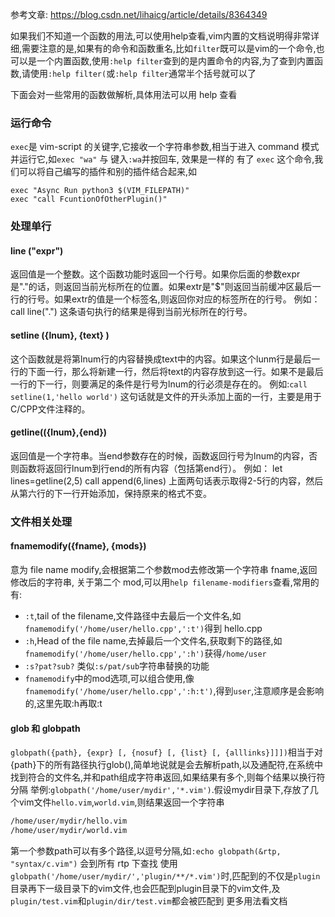 参考文章: https://blog.csdn.net/lihaicg/article/details/8364349  

如果我们不知道一个函数的用法,可以使用help查看,vim内置的文档说明得非常详细,需要注意的是,如果有的命令和函数重名,比如`filter`既可以是vim的一个命令,也可以是一个内置函数,使用`:help filter`查到的是内置命令的内容,为了查到内置函数,请使用`:help filter(`或`:help filter`通常半个括号就可以了

下面会对一些常用的函数做解析,具体用法可以用 help 查看
### 运行命令
`exec`是 vim-script 的关键字,它接收一个字符串参数,相当于进入 command 模式并运行它,如`exec "wa"` 与 键入`:wa`并按回车, 效果是一样的
有了 `exec` 这个命令,我们可以将自己编写的插件和别的插件结合起来,如
```shell
exec "Async Run python3 $(VIM_FILEPATH)"
exec "call FcuntionOfOtherPlugin()"
```

### 处理单行
#### line ("expr")
返回值是一个整数。这个函数功能时返回一个行号。如果你后面的参数expr是"."的话，则返回当前光标所在的位置。如果extr是"$"则返回当前缓冲区最后一行的行号。如果extr的值是一个标签名,则返回你对应的标签所在的行号。
例如：call line(".") 这条语句执行的结果是得到当前光标所在的行号。
#### setline ({lnum}, {text} )
这个函数就是将第lnum行的内容替换成text中的内容。如果这个lunm行是最后一行的下面一行，那么将新建一行，然后将text的内容存放到这一行。如果不是最后一行的下一行，则要满足的条件是行号为lnum的行必须是存在的。
例如:`call setline(1,'hello world')`
这句话就是文件的开头添加上面的一行，主要是用于C/CPP文件注释的。

#### getline(({lnum},{end})
返回值是一个字符串。当end参数存在的时候，函数返回行号为lnum的内容，否则函数将返回行lnum到行end的所有内容（包括第end行）。
例如：
let  lines=getline(2,5)
call append(6,lines)
上面两句话表示取得2-5行的内容，然后从第六行的下一行开始添加，保持原来的格式不变。

### 文件相关处理
#### fnamemodify({fname}, {mods})
意为 file name modify,会根据第二个参数mod去修改第一个字符串 fname,返回修改后的字符串,
关于第二个 mod,可以用`help filename-modifiers`查看,常用的有: 
* `:t`,tail of the filename,文件路径中去最后一个文件名,如 `fnamemodify('/home/user/hello.cpp',':t')`得到 hello.cpp
* `:h`,Head of the file name,去掉最后一个文件名,获取剩下的路径,如`fnamemodify('/home/user/hello.cpp',':h')`获得`/home/user`
* `:s?pat?sub?` 类似`:s/pat/sub`字符串替换的功能
* `fnamemodify`中的mod选项,可以组合使用,像`fnamemodify('/home/user/hello.cpp',':h:t')`,得到`user`,注意顺序是会影响的,这里先取:h再取:t

#### glob 和 globpath
`globpath({path}, {expr} [, {nosuf} [, {list} [, {alllinks}]]])`相当于对{path}下的所有路径执行glob(),简单地说就是会去解析path,以及通配符,在系统中找到符合的文件名,并和path组成字符串返回,如果结果有多个,则每个结果以换行符分隔
举例:`globpath('/home/user/mydir','*.vim')`.假设mydir目录下,存放了几个vim文件`hello.vim`,`world.vim`,则结果返回一个字符串
```bash
/home/user/mydir/hello.vim
/home/user/mydir/world.vim
```
第一个参数path可以有多个路径,以逗号分隔,如`:echo globpath(&rtp, "syntax/c.vim")` 会到所有 rtp 下查找
使用`globpath('/home/user/mydir/','plugin/**/*.vim')`时,匹配到的不仅是`plugin`目录再下一级目录下的vim文件,也会匹配到plugin目录下的vim文件,及`plugin/test.vim`和`plugin/dir/test.vim`都会被匹配到
更多用法看文档
